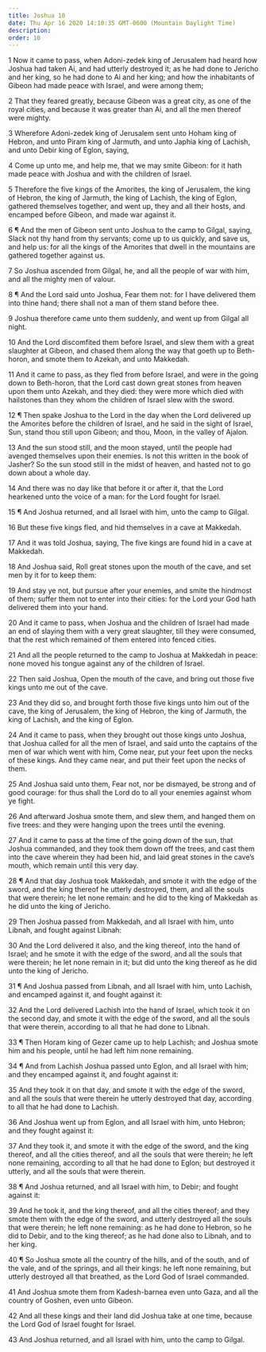 ```yaml
---
title: Joshua 10
date: Thu Apr 16 2020 14:10:35 GMT-0600 (Mountain Daylight Time)
description: 
order: 10
---
```


<p>
  1 Now it came to pass, when Adoni-zedek king of Jerusalem had heard how Joshua
  had taken Ai, and had utterly destroyed it; as he had done to Jericho and her
  king, so he had done to Ai and her king; and how the inhabitants of Gibeon had
  made peace with Israel, and were among them;
</p>
<p>
  2 That they feared greatly, because Gibeon was a great city, as one of the
  royal cities, and because it was greater than Ai, and all the men thereof were
  mighty.
</p>
<p>
  3 Wherefore Adoni-zedek king of Jerusalem sent unto Hoham king of Hebron, and
  unto Piram king of Jarmuth, and unto Japhia king of Lachish, and unto Debir
  king of Eglon, saying,
</p>
<p>
  4 Come up unto me, and help me, that we may smite Gibeon: for it hath made
  peace with Joshua and with the children of Israel.
</p>
<p>
  5 Therefore the five kings of the Amorites, the king of Jerusalem, the king of
  Hebron, the king of Jarmuth, the king of Lachish, the king of Eglon, gathered
  themselves together, and went up, they and all their hosts, and encamped
  before Gibeon, and made war against it.
</p>
<p>
  6 &#xB6; And the men of Gibeon sent unto Joshua to the camp to Gilgal, saying,
  Slack not thy hand from thy servants; come up to us quickly, and save us, and
  help us: for all the kings of the Amorites that dwell in the mountains are
  gathered together against us.
</p>
<p>
  7 So Joshua ascended from Gilgal, he, and all the people of war with him, and
  all the mighty men of valour.
</p>
<p>
  8 &#xB6; And the Lord said unto Joshua, Fear them not: for I have delivered
  them into thine hand; there shall not a man of them stand before thee.
</p>
<p>
  9 Joshua therefore came unto them suddenly, and went up from Gilgal all night.
</p>
<span></span>
<p>
  10 And the Lord discomfited them before Israel, and slew them with a great
  slaughter at Gibeon, and chased them along the way that goeth up to
  Beth-horon, and smote them to Azekah, and unto Makkedah.
</p>
<p>
  11 And it came to pass, as they fled from before Israel, and were in the going
  down to Beth-horon, that the Lord cast down great stones from heaven upon them
  unto Azekah, and they died: they were more which died with hailstones than
  they whom the children of Israel slew with the sword.
</p>
<p>
  12 &#xB6; Then spake Joshua to the Lord in the day when the Lord delivered up
  the Amorites before the children of Israel, and he said in the sight of
  Israel, Sun, stand thou still upon Gibeon; and thou, Moon, in the valley of
  Ajalon.
</p>
<p>
  13 And the sun stood still, and the moon stayed, until the people had avenged
  themselves upon their enemies. Is not this written in the book of Jasher? So
  the sun stood still in the midst of heaven, and hasted not to go down about a
  whole day.
</p>
<p>
  14 And there was no day like that before it or after it, that the Lord
  hearkened unto the voice of a man: for the Lord fought for Israel.
</p>
<p>
  15 &#xB6; And Joshua returned, and all Israel with him, unto the camp to
  Gilgal.
</p>
<p>16 But these five kings fled, and hid themselves in a cave at Makkedah.</p>
<p>
  17 And it was told Joshua, saying, The five kings are found hid in a cave at
  Makkedah.
</p>
<p>
  18 And Joshua said, Roll great stones upon the mouth of the cave, and set men
  by it for to keep them:
</p>
<p>
  19 And stay ye not, but pursue after your enemies, and smite the hindmost of
  them; suffer them not to enter into their cities: for the Lord your God hath
  delivered them into your hand.
</p>
<p>
  20 And it came to pass, when Joshua and the children of Israel had made an end
  of slaying them with a very great slaughter, till they were consumed, that the
  rest which remained of them entered into fenced cities.
</p>
<p>
  21 And all the people returned to the camp to Joshua at Makkedah in peace:
  none moved his tongue against any of the children of Israel.
</p>
<p>
  22 Then said Joshua, Open the mouth of the cave, and bring out those five
  kings unto me out of the cave.
</p>
<p>
  23 And they did so, and brought forth those five kings unto him out of the
  cave, the king of Jerusalem, the king of Hebron, the king of Jarmuth, the king
  of Lachish, and the king of Eglon.
</p>
<p>
  24 And it came to pass, when they brought out those kings unto Joshua, that
  Joshua called for all the men of Israel, and said unto the captains of the men
  of war which went with him, Come near, put your feet upon the necks of these
  kings. And they came near, and put their feet upon the necks of them.
</p>
<p>
  25 And Joshua said unto them, Fear not, nor be dismayed, be strong and of good
  courage: for thus shall the Lord do to all your enemies against whom ye fight.
</p>
<p>
  26 And afterward Joshua smote them, and slew them, and hanged them on five
  trees: and they were hanging upon the trees until the evening.
</p>
<p>
  27 And it came to pass at the time of the going down of the sun, that Joshua
  commanded, and they took them down off the trees, and cast them into the cave
  wherein they had been hid, and laid great stones in the cave&#x2019;s mouth,
  which remain until this very day.
</p>
<p>
  28 &#xB6; And that day Joshua took Makkedah, and smote it with the edge of the
  sword, and the king thereof he utterly destroyed, them, and all the souls that
  were therein; he let none remain: and he did to the king of Makkedah as he did
  unto the king of Jericho.
</p>
<p>
  29 Then Joshua passed from Makkedah, and all Israel with him, unto Libnah, and
  fought against Libnah:
</p>
<p>
  30 And the Lord delivered it also, and the king thereof, into the hand of
  Israel; and he smote it with the edge of the sword, and all the souls that
  were therein; he let none remain in it; but did unto the king thereof as he
  did unto the king of Jericho.
</p>
<p>
  31 &#xB6; And Joshua passed from Libnah, and all Israel with him, unto
  Lachish, and encamped against it, and fought against it:
</p>
<p>
  32 And the Lord delivered Lachish into the hand of Israel, which took it on
  the second day, and smote it with the edge of the sword, and all the souls
  that were therein, according to all that he had done to Libnah.
</p>
<p>
  33 &#xB6; Then Horam king of Gezer came up to help Lachish; and Joshua smote
  him and his people, until he had left him none remaining.
</p>
<p>
  34 &#xB6; And from Lachish Joshua passed unto Eglon, and all Israel with him;
  and they encamped against it, and fought against it:
</p>
<p>
  35 And they took it on that day, and smote it with the edge of the sword, and
  all the souls that were therein he utterly destroyed that day, according to
  all that he had done to Lachish.
</p>
<p>
  36 And Joshua went up from Eglon, and all Israel with him, unto Hebron; and
  they fought against it:
</p>
<p>
  37 And they took it, and smote it with the edge of the sword, and the king
  thereof, and all the cities thereof, and all the souls that were therein; he
  left none remaining, according to all that he had done to Eglon; but destroyed
  it utterly, and all the souls that were therein.
</p>
<p>
  38 &#xB6; And Joshua returned, and all Israel with him, to Debir; and fought
  against it:
</p>
<p>
  39 And he took it, and the king thereof, and all the cities thereof; and they
  smote them with the edge of the sword, and utterly destroyed all the souls
  that were therein; he left none remaining: as he had done to Hebron, so he did
  to Debir, and to the king thereof; as he had done also to Libnah, and to her
  king.
</p>
<p>
  40 &#xB6; So Joshua smote all the country of the hills, and of the south, and
  of the vale, and of the springs, and all their kings: he left none remaining,
  but utterly destroyed all that breathed, as the Lord God of Israel commanded.
</p>
<p>
  41 And Joshua smote them from Kadesh-barnea even unto Gaza, and all the
  country of Goshen, even unto Gibeon.
</p>
<p>
  42 And all these kings and their land did Joshua take at one time, because the
  Lord God of Israel fought for Israel.
</p>
<p>43 And Joshua returned, and all Israel with him, unto the camp to Gilgal.</p>
